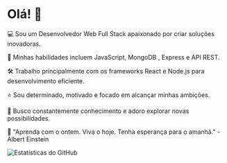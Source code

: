 # Olá! 👋

:computer: Sou um Desenvolvedor Web Full Stack apaixonado por criar soluções inovadoras.

:rocket: Minhas habilidades incluem JavaScript, MongoDB , Express e API REST.

🛠️ Trabalho principalmente com os frameworks React e Node.js para desenvolvimento eficiente.

:star: Sou determinado, motivado e focado em alcançar minhas ambições.

🌌 Busco constantemente conhecimento e adoro explorar novas possibilidades.

💭 "Aprenda com o ontem. Viva o hoje. Tenha esperança para o amanhã." - Albert Einstein

![Estatísticas do GitHub](https://github-readme-stats.vercel.app/api/top-langs/?username=guibleone&layout=compact&langs_count=7&theme=dracula)
